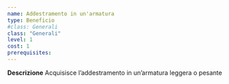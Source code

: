 ```yaml
---
name: Addestramento in un'armatura
type: Beneficio
#class: Generali
class: "Generali"
level: 1
cost: 1
prerequisites:
---
```


**Descrizione**
Acquisisce l’addestramento in un’armatura leggera o pesante